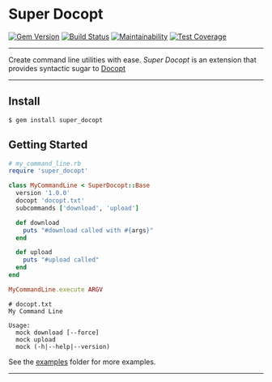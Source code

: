 Super Docopt
==================================================

[![Gem Version](https://badge.fury.io/rb/super_docopt.svg)](https://badge.fury.io/rb/super_docopt)
[![Build Status](https://travis-ci.com/DannyBen/super_docopt.svg?branch=master)](https://travis-ci.com/DannyBen/super_docopt)
[![Maintainability](https://api.codeclimate.com/v1/badges/2ca07d88e6f7b0b57e82/maintainability)](https://codeclimate.com/github/DannyBen/super_docopt/maintainability)
[![Test Coverage](https://api.codeclimate.com/v1/badges/2ca07d88e6f7b0b57e82/test_coverage)](https://codeclimate.com/github/DannyBen/super_docopt/test_coverage)

---

Create command line utilities with ease.
*Super Docopt* is an extension that provides syntactic sugar to [Docopt][1]

---

Install
--------------------------------------------------

    $ gem install super_docopt


Getting Started
--------------------------------------------------

```ruby
# my_command_line.rb
require 'super_docopt'

class MyCommandLine < SuperDocopt::Base
  version '1.0.0'
  docopt 'docopt.txt'
  subcommands ['download', 'upload']

  def download
    puts "#download called with #{args}"
  end

  def upload
    puts "#upload called"
  end
end

MyCommandLine.execute ARGV
```

```plain
# docopt.txt
My Command Line

Usage:
  mock download [--force]
  mock upload
  mock (-h|--help|--version)
```

See the [examples](/examples) folder for more examples.

---

[1]: http://docopt.org/
